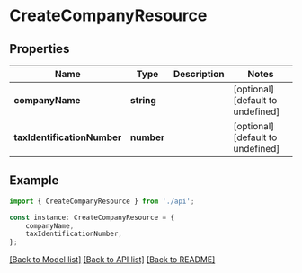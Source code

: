 # CreateCompanyResource


## Properties

Name | Type | Description | Notes
------------ | ------------- | ------------- | -------------
**companyName** | **string** |  | [optional] [default to undefined]
**taxIdentificationNumber** | **number** |  | [optional] [default to undefined]

## Example

```typescript
import { CreateCompanyResource } from './api';

const instance: CreateCompanyResource = {
    companyName,
    taxIdentificationNumber,
};
```

[[Back to Model list]](../README.md#documentation-for-models) [[Back to API list]](../README.md#documentation-for-api-endpoints) [[Back to README]](../README.md)
